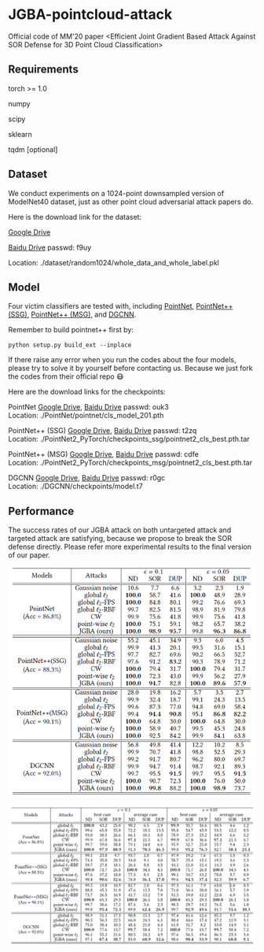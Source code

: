 # JGBA-pointcloud-attack
Official code of MM'20 paper &lt;Efficient Joint Gradient Based Attack Against SOR Defense for 3D Point Cloud Classification>

## Requirements
torch >= 1.0

numpy

scipy

sklearn

tqdm [optional]


## Dataset
We conduct experiments on a 1024-point downsampled version of ModelNet40 dataset, just as other point cloud adversarial attack papers do.

Here is the download link for the dataset:

[Google Drive](https://drive.google.com/file/d/1CDA67w5LDsjqaNgInNWdvH_efPMH0G90/view?usp=sharing)

[Baidu Drive](https://pan.baidu.com/s/1KJe2qIbTtbXbBB7VLVFSag) passwd: f9uy

Location: ./dataset/random1024/whole_data_and_whole_label.pkl

## Model
Four victim classifiers are tested with, including [PointNet](https://github.com/fxia22/pointnet.pytorch), [PointNet++ (SSG)](https://github.com/erikwijmans/Pointnet2_PyTorch), [PointNet++ (MSG)](https://github.com/erikwijmans/Pointnet2_PyTorch), and [DGCNN](https://github.com/WangYueFt/dgcnn).

Remember to build pointnet++ first by: 
```
python setup.py build_ext --inplace
```

If there raise any error when you run the codes about the four models, please try to solve it by yourself before contacting us. Because we just fork the codes from their official repo :mask:

Here are the download links for the checkpoints:

PointNet
[Google Drive](https://drive.google.com/file/d/1wADG0GM7xsSXSAoV1pTPttUA8ZnxLWl8/view?usp=sharing), [Baidu Drive](https://pan.baidu.com/s/1322xEaB9tc2zB9_FzLtiOA) passwd: ouk3
<br>
Location: ./PointNet/pointnet/cls_model_201.pth
<br>

PointNet++ (SSG)
[Google Drive](https://drive.google.com/drive/folders/1wZ4BICRGvRJVUgLanApDidqiPzrhG1U0?usp=sharing), [Baidu Drive](https://pan.baidu.com/s/1kA0ZaENlWAfDhLMUdtiIJg) passwd: t2zq
<br>
Location: ./PointNet2_PyTorch/checkpoints_ssg/pointnet2_cls_best.pth.tar
<br>

PointNet++ (MSG)
[Google Drive](https://drive.google.com/drive/folders/1Uh8F8jLOIYFaq_3JQwdU80I_JiUn0nBl?usp=sharing), [Baidu Drive](https://pan.baidu.com/s/19Ce-I09K6sYigtjfYwV14Q) passwd: cdfe
<br>
Location: ./PointNet2_PyTorch/checkpoints_msg/pointnet2_cls_best.pth.tar
<br>

DGCNN
[Google Drive](https://drive.google.com/file/d/1bBrvogBQnAWi-x-soMtAYgra2SA-JtK3/view?usp=sharing), [Baidu Drive](https://pan.baidu.com/s/1QoSAz6wHeaXdBohJE7LEMg) passwd: r0gc
<br>
Location: ./DGCNN/checkpoints/model.t7
<br>


## Performance
The success rates of our JGBA attack on both untargeted attack and targeted attack are satisfying, because we propose to break the SOR defense directly.
Please refer more experimental results to the final version of our paper.

![GitHub](https://github.com/machengcheng2016/JGBA-pointcloud-attack/blob/master/fig/untargeted.png "Untargeted Attack Success Rate")

![Github](https://github.com/machengcheng2016/JGBA-pointcloud-attack/blob/master/fig/targeted.png "Targeted Attack Success Rate")

